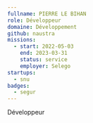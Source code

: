 ```yaml
---
fullname: PIERRE LE BIHAN
role: Développeur 
domaine: Développement
github: naustra
missions:
  - start: 2022-05-03
    end: 2023-03-31
    status: service
    employer: Selego
startups:
  - snu
badges:
  - segur
---
```


Développeur 
